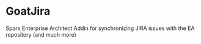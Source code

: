 # GoatJira
Sparx Enterprise Architect Addin for synchronizing JIRA issues with the EA repository (and much more)

